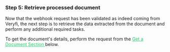 <h3 className="h3-title">Step 5: Retrieve processed document</h3>

<p className="p-text">Now that the webhook request has been validated as indeed coming from Veryfi, the next step is to retrieve the data extracted from the document and perform any additional required tasks.</p>

<p className="p-text">To get the document's details, perform the request from the  <a href="/api-docs-v2/#/paths/api-v8-partner-documents-document_id/get" style="color: #22CF6D"> Get a Document Section </a> below.</p>


